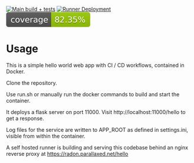 [![Main build + tests](https://github.com/bytebraid/simple-docker-webapp/actions/workflows/build-test.yaml/badge.svg)](https://github.com/bytebraid/simple-docker-webapp/actions/workflows/build-test.yaml) [![Runner Deployment](https://github.com/bytebraid/simple-docker-webapp/actions/workflows/docker-deploy.yaml/badge.svg)](https://github.com/bytebraid/simple-docker-webapp/actions/workflows/docker-deploy.yaml) [![Coverage Status](https://raw.githubusercontent.com/bytebraid/simple-docker-webapp/af517b501235ff3a8f38285929203c9de16490e0/src/reports/coverage/coverage-badge.svg)](https://github.com/bytebraid/simple-docker-webapp/tree/main/src/reports/coverage/index.html)


Usage
=====

This is a simple hello world web app with CI / CD workflows, contained in Docker.

Clone the repository.

Use run.sh or manually run the docker commands to build and start the container.

It deploys a flask server on port 11000. Visit http://localhost:11000/hello to get a response.

Log files for the service are written to APP_ROOT as defined in settings.ini, visible from within the container.

A self hosted runner is building and serving this codebase behind an nginx reverse proxy at https://radon.parallaxed.net/hello
